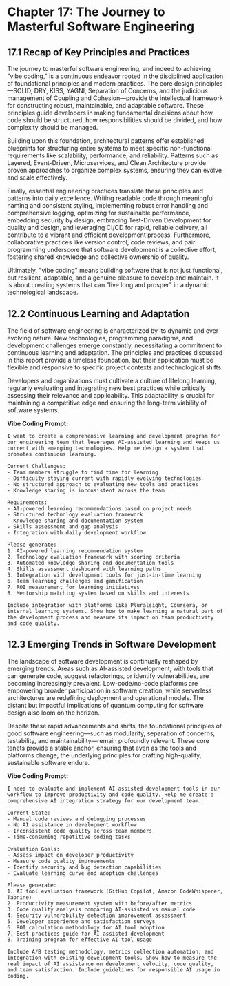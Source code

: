 # Chapter 17: The Journey to Masterful Software Engineering

## 17.1 Recap of Key Principles and Practices

The journey to masterful software engineering, and indeed to achieving "vibe coding," is a continuous endeavor rooted in the disciplined application of foundational principles and modern practices. The core design principles—SOLID, DRY, KISS, YAGNI, Separation of Concerns, and the judicious management of Coupling and Cohesion—provide the intellectual framework for constructing robust, maintainable, and adaptable software. These principles guide developers in making fundamental decisions about how code should be structured, how responsibilities should be divided, and how complexity should be managed.

Building upon this foundation, architectural patterns offer established blueprints for structuring entire systems to meet specific non-functional requirements like scalability, performance, and reliability. Patterns such as Layered, Event-Driven, Microservices, and Clean Architecture provide proven approaches to organize complex systems, ensuring they can evolve and scale effectively.

Finally, essential engineering practices translate these principles and patterns into daily excellence. Writing readable code through meaningful naming and consistent styling, implementing robust error handling and comprehensive logging, optimizing for sustainable performance, embedding security by design, embracing Test-Driven Development for quality and design, and leveraging CI/CD for rapid, reliable delivery, all contribute to a vibrant and efficient development process. Furthermore, collaborative practices like version control, code reviews, and pair programming underscore that software development is a collective effort, fostering shared knowledge and collective ownership of quality.

Ultimately, "vibe coding" means building software that is not just functional, but resilient, adaptable, and a genuine pleasure to develop and maintain. It is about creating systems that can "live long and prosper" in a dynamic technological landscape.

## 12.2 Continuous Learning and Adaptation

The field of software engineering is characterized by its dynamic and ever-evolving nature. New technologies, programming paradigms, and development challenges emerge constantly, necessitating a commitment to continuous learning and adaptation. The principles and practices discussed in this report provide a timeless foundation, but their application must be flexible and responsive to specific project contexts and technological shifts.

Developers and organizations must cultivate a culture of lifelong learning, regularly evaluating and integrating new best practices while critically assessing their relevance and applicability. This adaptability is crucial for maintaining a competitive edge and ensuring the long-term viability of software systems.

**Vibe Coding Prompt:**
```
I want to create a comprehensive learning and development program for our engineering team that leverages AI-assisted learning and keeps us current with emerging technologies. Help me design a system that promotes continuous learning.

Current Challenges:
- Team members struggle to find time for learning
- Difficulty staying current with rapidly evolving technologies
- No structured approach to evaluating new tools and practices
- Knowledge sharing is inconsistent across the team

Requirements:
- AI-powered learning recommendations based on project needs
- Structured technology evaluation framework
- Knowledge sharing and documentation system
- Skills assessment and gap analysis
- Integration with daily development workflow

Please generate:
1. AI-powered learning recommendation system
2. Technology evaluation framework with scoring criteria
3. Automated knowledge sharing and documentation tools
4. Skills assessment dashboard with learning paths
5. Integration with development tools for just-in-time learning
6. Team learning challenges and gamification
7. ROI measurement for learning initiatives
8. Mentorship matching system based on skills and interests

Include integration with platforms like Pluralsight, Coursera, or internal learning systems. Show how to make learning a natural part of the development process and measure its impact on team productivity and code quality.
```

## 12.3 Emerging Trends in Software Development

The landscape of software development is continually reshaped by emerging trends. Areas such as AI-assisted development, with tools that can generate code, suggest refactorings, or identify vulnerabilities, are becoming increasingly prevalent. Low-code/no-code platforms are empowering broader participation in software creation, while serverless architectures are redefining deployment and operational models. The distant but impactful implications of quantum computing for software design also loom on the horizon.

Despite these rapid advancements and shifts, the foundational principles of good software engineering—such as modularity, separation of concerns, testability, and maintainability—remain profoundly relevant. These core tenets provide a stable anchor, ensuring that even as the tools and platforms change, the underlying principles for crafting high-quality, sustainable software endure.

**Vibe Coding Prompt:**
```
I need to evaluate and implement AI-assisted development tools in our workflow to improve productivity and code quality. Help me create a comprehensive AI integration strategy for our development team.

Current State:
- Manual code reviews and debugging processes
- No AI assistance in development workflow
- Inconsistent code quality across team members
- Time-consuming repetitive coding tasks

Evaluation Goals:
- Assess impact on developer productivity
- Measure code quality improvements
- Identify security and bug detection capabilities
- Evaluate learning curve and adoption challenges

Please generate:
1. AI tool evaluation framework (GitHub Copilot, Amazon CodeWhisperer, Tabnine)
2. Productivity measurement system with before/after metrics
3. Code quality analysis comparing AI-assisted vs manual code
4. Security vulnerability detection improvement assessment
5. Developer experience and satisfaction surveys
6. ROI calculation methodology for AI tool adoption
7. Best practices guide for AI-assisted development
8. Training program for effective AI tool usage

Include A/B testing methodology, metrics collection automation, and integration with existing development tools. Show how to measure the real impact of AI assistance on development velocity, code quality, and team satisfaction. Include guidelines for responsible AI usage in coding.
``` 